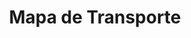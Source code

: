 ---
title: Mapa de Transporte
repoLink: https://github.com/Zequez/mapa-de-transporte
liveLink:
description: A local (Mar del Plata) bus network map visualizer. Back when Google Maps didn't show public transport and there weren't any functional apps either. It was driven by my curiosity to see all the bus routes superimposed on a map, and it was a huge satisfaction.
tags:
  - Ruby on Rails
  - CoffeeScript
  - SASS
  - HTML/CSS/JS
when: long-time
status: Archived
order: 5
media:
  - ../../assets/portfolio/mapa-de-transporte.png
  - ../../assets/portfolio/mapa-de-transporte-backend.png

---